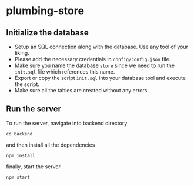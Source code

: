 # plumbing-store

## Initialize the database
- Setup an SQL connection along with the database. Use any tool of your liking.
- Please add the necessary credentials in `config/config.json` file.
- Make sure you name the database `store` since we need to run the `init.sql` file which references this name.
- Export or copy the script `init.sql` into your database tool and execute the script.
- Make sure all the tables are created without any errors.

## Run the server
To run the server, navigate into backend directory
```ssh
cd backend
```
and then install all the dependencies
```ssh
npm install
```
finally, start the server
```ssh
npm start
```